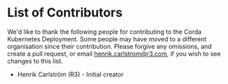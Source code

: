 # List of Contributors

We'd like to thank the following people for contributing to the Corda Kubernetes Deployment.
Some people may have moved to a different organisation since their contribution. 
Please forgive any omissions, and create a pull request, or email <henrik.carlstrom@r3.com>, if you wish to see changes to this list.

* Henrik Carlström (R3) - Initial creator